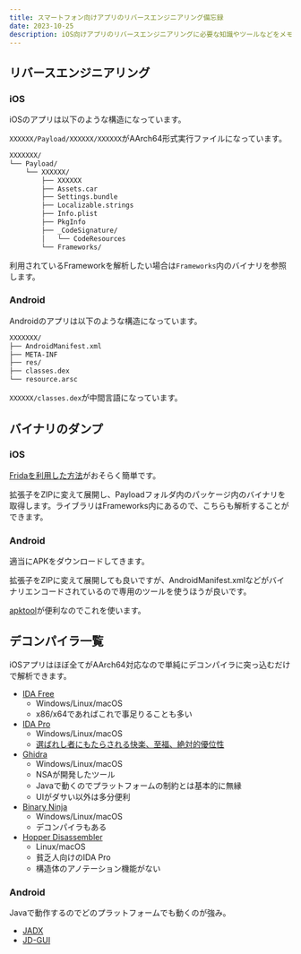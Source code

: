 ```yaml
---
title: スマートフォン向けアプリのリバースエンジニアリング備忘録 
date: 2023-10-25
description: iOS向けアプリのリバースエンジニアリングに必要な知識やツールなどをメモします
---
```


## リバースエンジニアリング

### iOS

iOSのアプリは以下のような構造になっています。

`XXXXXX/Payload/XXXXXX/XXXXXX`がAArch64形式実行ファイルになっています。

```zsh
XXXXXXX/
└── Payload/
    └── XXXXXX/
        ├── XXXXXX
        ├── Assets.car
        ├── Settings.bundle
        ├── Localizable.strings
        ├── Info.plist
        ├── PkgInfo
        ├── _CodeSignature/
        │   └── CodeResources
        └── Frameworks/
```

利用されているFrameworkを解析したい場合は`Frameworks`内のバイナリを参照します。

### Android

Androidのアプリは以下のような構造になっています。

```zsh
XXXXXXX/
├── AndroidManifest.xml
├── META-INF
├── res/
├── classes.dex
└── resource.arsc
```

`XXXXXX/classes.dex`が中間言語になっています。

## バイナリのダンプ

### iOS

[Fridaを利用した方法](https://tkgstrator.work/article/2023/08/frida.html)がおそらく簡単です。

拡張子をZIPに変えて展開し、Payloadフォルダ内のパッケージ内のバイナリを取得します。ライブラリはFrameworks内にあるので、こちらも解析することができます。

### Android

適当にAPKをダウンロードしてきます。

拡張子をZIPに変えて展開しても良いですが、AndroidManifest.xmlなどがバイナリエンコードされているので専用のツールを使うほうが良いです。

[apktool](https://github.com/iBotPeaches/Apktool/)が便利なのでこれを使います。

## デコンパイラ一覧

iOSアプリはほぼ全てがAArch64対応なので単純にデコンパイラに突っ込むだけで解析できます。

- [IDA Free](https://hex-rays.com/ida-pro/ )
    - Windows/Linux/macOS
    - x86/x64であればこれで事足りることも多い
- [IDA Pro](https://hex-rays.com/ida-pro/)
    - Windows/Linux/macOS
    - [選ばれし者にもたらされる快楽、至福、絶対的優位性](https://hackmd.io/@K-atc/HkV9t7chW)
- [Ghidra](https://ghidra-sre.org/)
    - Windows/Linux/macOS
    - NSAが開発したツール
    - Javaで動くのでプラットフォームの制約とは基本的に無縁
    - UIがダサい以外は多分便利
- [Binary Ninja](https://binary.ninja)
    - Windows/Linux/macOS
    - デコンパイラもある
- [Hopper Disassembler](https://www.hopperapp.com)
    - Linux/macOS
    - 貧乏人向けのIDA Pro
    - 構造体のアノテーション機能がない

### Android

Javaで動作するのでどのプラットフォームでも動くのが強み。

- [JADX](https://github.com/skylot/jadx)
- [JD-GUI](https://java-decompiler.github.io/)

